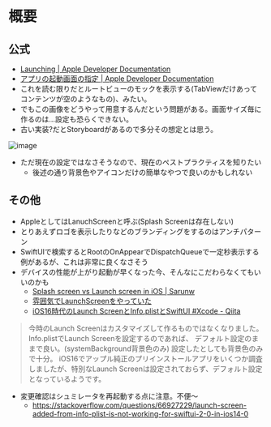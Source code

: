 # 概要
## 公式
- [Launching | Apple Developer Documentation](https://developer.apple.com/design/human-interface-guidelines/launching)
- [アプリの起動画面の指定 | Apple Developer Documentation](https://developer.apple.com/documentation/xcode/specifying-your-apps-launch-screen)
- これを読む限りだとルートビューのモックを表示する(TabViewだけあってコンテンツが空のようなもの)、みたい。
- でもこの画像をどうやって用意するんだという問題がある。画面サイズ毎に作るのは…設定も恐らくできない。
- 古い実装?だとStoryboardがあるので多分その想定とは思う。

![image](https://i.imgur.com/n5ASqVI.png)

- ただ現在の設定ではなさそうなので、現在のペストプラクティスを知りたい
  - 後述の通り背景色やアイコンだけの簡単なやつで良いのかもしれない

## その他

- AppleとしてはLanuchScreenと呼ぶ(Splash Screenは存在しない)
- とりあえずロゴを表示したりなどのブランディングをするのはアンチパターン
- SwiftUIで検索するとRootのOnAppearでDispatchQueueで一定秒表示する例があるが、これは非常に良くなさそう
- デバイスの性能が上がり起動が早くなった今、そんなにこだわらなくてもいいのかも
  - [Splash screen vs Launch screen in iOS | Sarunw](https://sarunw.com/posts/splash-screen-vs-launch-screen/)
  - [雰囲気でLaunchScreenをやっていた](https://zenn.dev/ryomm/articles/a9852f1b09b6b8)
  - [iOS16時代のLaunch ScreenとInfo.plistとSwiftUI #Xcode - Qiita](https://qiita.com/Hackenbacker/items/85c8f785c2df6f1f7534#%E8%83%8C%E6%99%AF%E8%89%B2%E3%81%AE%E8%A8%AD%E5%AE%9A)

>今時のLaunch Screenはカスタマイズして作るものではなくなりました。
>Info.plistでLaunch Screenを設定するのであれば、
>デフォルト設定のままで良い。(systemBackground背景色のみ)
>設定したとしても背景色のみで十分。
>iOS16でアップル純正のプリインストールアプリをいくつか調査しましたが、特別なLaunch Screenは設定されておらず、デフォルト設定となっているようです。

- 変更確認はシュミレータを再起動する点に注意。不便〜
    - https://stackoverflow.com/questions/66927229/launch-screen-added-from-info-plist-is-not-working-for-swiftui-2-0-in-ios14-0
